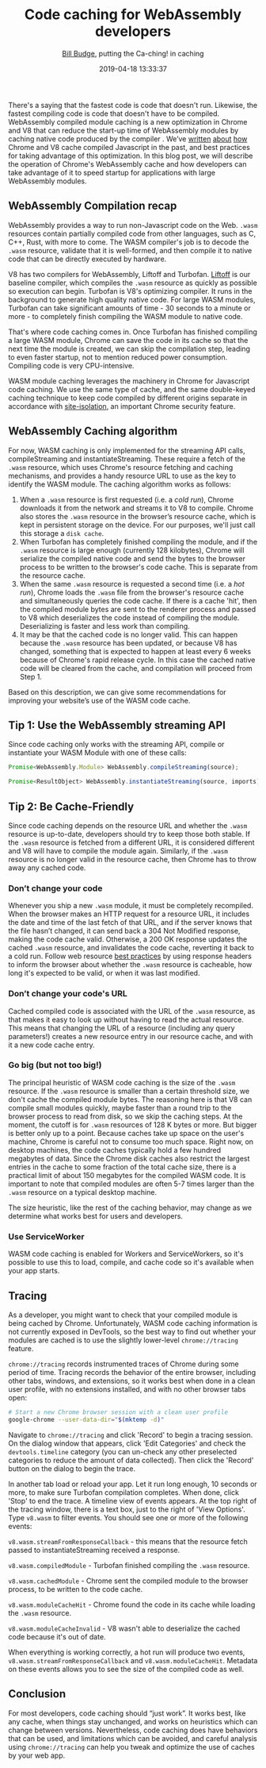 ﻿---
title: 'Code caching for WebAssembly developers'
author: '[Bill Budge](https://twitter.com/billb), putting the Ca-ching! in caching'
avatars:
  - bill budge
date: 2019-04-18 13:33:37
tags:
  - internals
tweet: '1115264282675953664'
---
There's a saying that the fastest code is code that doesn't run. Likewise, the fastest compiling code is code that doesn't have to be compiled. WebAssembly compiled module caching is a new optimization in Chrome and V8 that can reduce the start-up time of WebAssembly modules by caching native code produced by the compiler . We’ve [written](/blog/code-caching) [about](/blog/improved-code-caching) [how](/blog/code-caching-for-devs) Chrome and V8 cache compiled Javascript in the past, and best practices for taking advantage of this optimization. In this blog post, we will describe the operation of Chrome's WebAssembly cache and how developers can take advantage of it to speed startup for applications with large WebAssembly modules.

## WebAssembly Compilation recap

WebAssembly provides a way to run non-Javascript code on the Web. `.wasm` resources contain partially compiled code from other languages, such as C, C++, Rust, with more to come. The WASM compiler's job is to decode the `.wasm` resource, validate that it is well-formed, and then compile it to native code that can be directly executed by hardware.

V8 has two compilers for WebAssembly, Liftoff and Turbofan. [Liftoff](/blog/liftoff) is our baseline compiler, which compiles the `.wasm` resource as quickly as possible so execution can begin. Turbofan is V8's optimizing compiler. It runs in the background to generate high quality native code. For large WASM modules, Turbofan can take significant amounts of time - 30 seconds to a minute or more - to completely finish compiling the WASM module to native code.

That's where code caching comes in. Once Turbofan has finished compiling a large WASM module, Chrome can save the code in its cache so that the next time the module is created, we can skip the compilation step, leading to even faster  startup, not to mention reduced power consumption. Compiling code is very CPU-intensive.

WASM module caching leverages the machinery in Chrome for Javascript code caching. We use the same type of cache, and the same double-keyed caching technique to keep code compiled by different origins separate in accordance with [site-isolation](https://developers.google.com/web/updates/2018/07/site-isolation), an important Chrome security feature.

## WebAssembly Caching algorithm

For now, WASM caching is only implemented for the streaming API calls, compileStreaming and instantiateStreaming. These require a fetch of the  `.wasm` resource, which uses Chrome's resource fetching and caching mechanisms, and provides a handy resource URL to use as the key to identify the WASM module. The caching algorithm works as follows:

1. When a `.wasm` resource is first requested (i.e. a _cold run_), Chrome downloads it from the network and streams it to V8 to compile. Chrome  also stores the `.wasm` resource in the browser’s resource cache, which is kept in persistent storage on the device. For our purposes, we'll just call this storage a `disk cache`.
2. When Turbofan has completely finished compiling the module, and if the `.wasm` resource is large enough (currently 128 kilobytes), Chrome will serialize the compiled native code and send the bytes to the browser process to be written to the browser's code cache. This is separate from the resource cache.
3. When the same `.wasm` resource is requested a second time (i.e. a _hot run_), Chrome loads the `.wasm` file from the browser's resource cache and simultaneously queries the code cache. If there is a cache 'hit', then the compiled module bytes are sent to the renderer process and passed to V8 which deserializes the code instead of compiling the module. Deserializing is faster and less work than compiling.
4. It may be that the cached code is no longer valid. This can happen because the  `.wasm` resource has been updated, or because V8 has changed, something that is expected to happen at least every 6 weeks because of Chrome's rapid release cycle. In this case the cached native code will be cleared from the cache, and compilation will proceed from Step 1.

Based on this description, we can give some recommendations for improving your website’s use of the WASM code cache.

## Tip 1: Use the WebAssembly streaming API

Since code caching only works with the streaming API, compile or instantiate your WASM Module with one of these calls:
```js
Promise<WebAssembly.Module> WebAssembly.compileStreaming(source);

Promise<ResultObject> WebAssembly.instantiateStreaming(source, imports);
```
## Tip 2: Be Cache-Friendly

Since code caching depends on the resource URL and whether the `.wasm` resource is up-to-date, developers should try to keep those both stable. If the `.wasm` resource is fetched from a different URL, it is considered different and V8 will have to compile the module again. Similarly, if the `.wasm` resource is no longer valid in the resource cache, then Chrome has to throw away any cached code.  

### Don’t change your code

Whenever you ship a new `.wasm` module, it must be completely recompiled. When the browser makes an HTTP request for a resource URL, it includes the date and time of the last fetch of that URL, and if the server knows that the file hasn’t changed, it can send back a 304 Not Modified response, making the code cache valid. Otherwise, a 200 OK response updates the cached `.wasm` resource, and invalidates the code cache, reverting it back to a cold run. Follow web resource [best practices](https://developers.google.com/web/fundamentals/performance/optimizing-content-efficiency/http-caching) by using response headers to inform the browser about whether the `.wasm` resource is cacheable, how long it's expected to be valid, or when it was last modified.

### Don’t change your code's URL

Cached compiled code is associated with the URL of the `.wasm` resource, as that makes it easy to look up without having to read the actual resource. This means that changing the URL of a resource (including any query parameters!) creates a new resource entry in our resource cache, and with it a new code cache entry.

### Go big (but not too big!)

The principal heuristic of WASM code caching is the size of the `.wasm` resource. If the `.wasm` resource is smaller than a certain threshold size, we don't cache the compiled module bytes. The reasoning here is that V8 can compile small modules quickly, maybe faster than a round trip to the browser process to read from disk, so we skip the caching steps. At the moment, the  cutoff is for `.wasm` resources of 128 K bytes or more. 
But bigger is better only up to a point. Because caches take up space on the user's machine, Chrome is careful not to consume too much space. Right now, on desktop machines, the code caches typically hold a few hundred megabytes of data. Since the Chrome disk caches also restrict the largest entries in the cache to some fraction of the total cache size, there is a practical limit of about 150 megabytes for the compiled WASM code. It is important to note that compiled modules are often 5-7 times larger than the `.wasm` resource on a typical desktop machine.

The size heuristic, like the rest of the caching behavior, may change as we determine what works best for users and developers.

### Use ServiceWorker

WASM code caching is enabled for Workers and ServiceWorkers, so it's possible to use this to load, compile, and cache code so it's available when your app starts. 

## Tracing

As a developer, you might want to check that your compiled module is being cached by Chrome. Unfortunately, WASM code caching information is not currently exposed in DevTools, so the best way to find out whether your modules are cached is to use the slightly lower-level `chrome://tracing` feature.

`chrome://tracing` records instrumented traces of Chrome during some period of time. Tracing records the behavior of the entire browser, including other tabs, windows, and extensions, so it works best when done in a clean user profile, with no extensions installed, and with no other browser tabs open:

```bash
# Start a new Chrome browser session with a clean user profile
google-chrome --user-data-dir="$(mktemp -d)"
```
Navigate to `chrome://tracing` and click 'Record' to begin a tracing session. On the dialog window that appears, click 'Edit Categories' and check the `devtools.timeline` category (you can un-check any other preselected categories to reduce the amount of data collected). Then click the 'Record' button on the dialog to begin the trace.

In another tab load or reload your app. Let it run long enough, 10 seconds or more, to make sure Turbofan compilation completes. When done, click 'Stop' to end the trace. A timeline view of events appears. At the top right of the tracing window, there is a text box, just to the right of 'View Options'. Type `v8.wasm` to filter events. You should see one or more of the following events:

`v8.wasm.streamFromResponseCallback` - this means that the resource fetch passed to instantiateStreaming received a response.

`v8.wasm.compiledModule` - Turbofan finished compiling the `.wasm` resource.

`v8.wasm.cachedModule` - Chrome sent the compiled module to the browser process, to be written to the code cache.

`v8.wasm.moduleCacheHit` - Chrome found the code in its cache while loading the `.wasm` resource.

`v8.wasm.moduleCacheInvalid` - V8 wasn't able to deserialize the cached code because it's out of date.

When everything is working correctly, a hot run will produce two events, `v8.wasm.streamFromResponseCallback` and `v8.wasm.moduleCacheHit`. Metadata on these events allows you to see the size of the compiled code as well.

## Conclusion

For most developers, code caching should “just work”. It works best, like any cache, when things stay unchanged, and works on heuristics which can change between versions. Nevertheless, code caching does have behaviors that can be used, and limitations which can be avoided, and careful analysis using `chrome://tracing` can help you tweak and optimize the use of caches by your web app.
